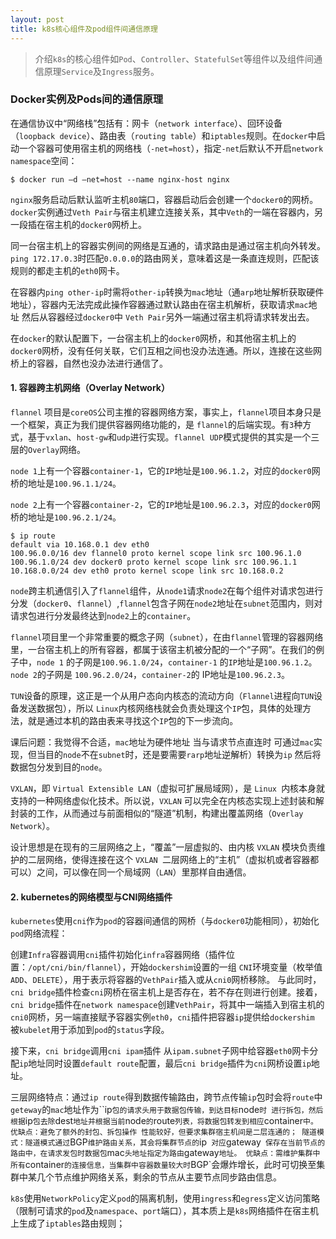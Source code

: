 ```yaml
---
layout: post
title: k8s核心组件及pod组件间通信原理
---
```


> 介绍`k8s`的核心组件如`Pod`、`Controller`、`StatefulSet`等组件以及组件间通信原理`Service`及`Ingress`服务。

###  Docker实例及Pods间的通信原理

在通信协议中“网络栈”包括有：网卡（`network interface`）、回环设备（`loopback device`）、路由表（`routing table`）和`iptables`规则。在`docker`中启动一个容器可使用宿主机的网络栈（`-net=host`），指定`-net`后默认不开启`network namespace`空间：

```shell
$ docker run –d –net=host --name nginx-host nginx
```

`nginx`服务启动后默认监听主机`80`端口，容器启动后会创建一个`docker0`的网桥。`docker`实例通过`Veth Pair`与宿主机建立连接关系，其中`Veth`的一端在容器内，另一段插在宿主机的`docker0`网桥上。

同一台宿主机上的容器实例间的网络是互通的，请求路由是通过宿主机向外转发。`ping 172.17.0.3`时匹配`0.0.0.0`的路由网关，意味着这是一条直连规则，匹配该规则的都走主机的`eth0`网卡。

在容器内`ping other-ip`时需将`other-ip`转换为`mac`地址（通`arp`地址解析获取硬件地址），容器内无法完成此操作容器通过默认路由在宿主机解析，获取请求`mac`地址 然后从容器经过`docker0`中 `Veth Pair`另外一端通过宿主机将请求转发出去。

在`docker`的默认配置下，一台宿主机上的`docker0`网桥，和其他宿主机上的`docker0`网桥，没有任何关联，它们互相之间也没办法连通。所以，连接在这些网桥上的容器，自然也没办法进行通信了。

<!-- more -->

#### 1. 容器跨主机网络（Overlay Network）

`flannel` 项目是`coreOS`公司主推的容器网络方案，事实上，`flannel`项目本身只是一个框架，真正为我们提供容器网络功能的，是 `flannel`的后端实现。有`3`种方式，基于`vxlan`、`host-gw`和`udp`进行实现。`flannel UDP`模式提供的其实是一个三层的`Overlay`网络。

`node 1`上有一个容器`container-1`，它的`IP`地址是`100.96.1.2`，对应的`docker0`网桥的地址是`100.96.1.1/24`。

`node 2`上有一个容器`container-2`，它的`IP`地址是`100.96.2.3`，对应的`docker0`网桥的地址是`100.96.2.1/24`。

```shell
$ ip route
default via 10.168.0.1 dev eth0
100.96.0.0/16 dev flannel0 proto kernel scope link src 100.96.1.0
100.96.1.0/24 dev docker0 proto kernel scope link src 100.96.1.1
10.168.0.0/24 dev eth0 proto kernel scope link src 10.168.0.2
```

`node`跨主机通信引入了`flannel`组件，从`node1`请求`node2`在每个组件对请求包进行分发（`docker0`、`flannel`）,`flannel`包含子网在`node2`地址在`subnet`范围内，则对请求包进行分发最终达到`node2`上的`container`。

`flannel`项目里一个非常重要的概念子网（`subnet`），在由`flannel`管理的容器网络里，一台宿主机上的所有容器，都属于该宿主机被分配的一个“子网”。在我们的例子中，`node 1` 的子网是`100.96.1.0/24`，`container-1` 的`IP`地址是`100.96.1.2`。`node 2`的子网是 `100.96.2.0/24`，`container-2`的 IP地址是`100.96.2.3`。

`TUN`设备的原理，这正是一个从用户态向内核态的流动方向（`Flannel`进程向`TUN`设备发送数据包），所以 `Linux`内核网络栈就会负责处理这个`IP`包，具体的处理方法，就是通过本机的路由表来寻找这个`IP`包的下一步流向。

课后问题：我觉得不合适，`mac`地址为硬件地址 当与请求节点直连时 可通过`mac`实现，但当目的`node`不在`subnet`时，还是要需要`rarp`地址逆解析）转换为`ip` 然后将数据包分发到目的`node`。

`VXLAN`，即 `Virtual Extensible LAN`（虚拟可扩展局域网），是 `Linux `内核本身就支持的一种网络虚似化技术。所以说，`VXLAN` 可以完全在内核态实现上述封装和解封装的工作，从而通过与前面相似的“隧道”机制，构建出覆盖网络（`Overlay Network`）。

设计思想是在现有的三层网络之上，“覆盖”一层虚拟的、由内核 `VXLAN` 模块负责维护的二层网络，使得连接在这个 `VXLAN `二层网络上的“主机”（虚拟机或者容器都可以）之间，可以像在同一个局域网（`LAN`）里那样自由通信。

#### 2. kubernetes的网络模型与CNI网络插件
`kubernetes`使用`cni`作为`pod`的容器间通信的网桥（与`docker0`功能相同），初始化`pod`网络流程：

创建`Infra`容器调用`cni`插件初始化`infra`容器网络（插件位置：`/opt/cni/bin/flannel`），开始`dockershim`设置的一组 `CNI`环境变量（枚举值`ADD`、`DELETE`），用于表示将容器的`VethPair`插入或从`cni0`网桥移除。
与此同时，`cni bridge`插件检查`cni`网桥在宿主机上是否存在，若不存在则进行创建。接着，`cni bridge`插件在`network namespace`创建`VethPair`，将其中一端插入到宿主机的`cni0`网桥，另一端直接赋予容器实例`eth0`，`cni`插件把容器`ip`提供给`dockershim` 被`kubelet`用于添加到`pod`的`status`字段。

接下来，`cni bridge`调用`cni ipam`插件 从`ipam.subnet`子网中给容器`eth0`网卡分配`ip`地址同时设置`default route`配置，最后`cni bridge`插件为`cni`网桥设置`ip`地址。

三层网络特点：通过`ip route`得到数据传输路由，跨节点传输`ip`包时会将`route`中`geteway`的`mac`地址作为``ip`包的请求头用于数据包传输，到达目标`node`时 进行拆包，然后根据`ip`包去除`dest`地址并根据当前`node`的`route`列表，将数据包转发到相应`container`中。
优缺点：避免了额外的封包、拆包操作 性能较好，但要求集群宿主机间是二层连通的；
隧道模式：隧道模式通过`BGP`维护路由关系，其会将集群节点的`ip` 对应`gateway` 保存在当前节点的路由中，在请求发包时数据包`mac`头地址指定为路由`gateway`地址。
优缺点：需维护集群中所有`container`的连接信息，当集群中容器数量较大时`BGP`会爆炸增长，此时可切换至集群中某几个节点维护网络关系，剩余的节点从主要节点同步路由信息。

`k8s`使用`NetworkPolicy`定义`pod`的隔离机制，使用`ingress`和`egress`定义访问策略（限制可请求的`pod`及`namespace`、`port`端口），其本质上是`k8s`网络插件在宿主机上生成了`iptables`路由规则；

